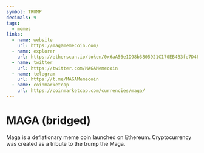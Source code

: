 ```yaml
---
symbol: TRUMP
decimals: 9
tags:
  - memes
links:
  - name: website
    url: https://magamemecoin.com/
  - name: explorer
    url: https://etherscan.io/token/0x6aA56e1D98b3805921C170EB4B3fe7D4Fda6D89b
  - name: twitter
    url: https://twitter.com/MAGAMemecoin
  - name: telegram
    url: https://t.me/MAGAMemecoin
  - name: coinmarketcap
    url: https://coinmarketcap.com/currencies/maga/
---
```


# MAGA (bridged)

Maga is a deflationary meme coin launched on Ethereum. Cryptocurrency was created as a tribute to the trump the Maga.
